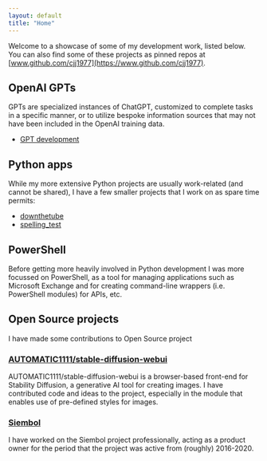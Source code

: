 ```yaml
---
layout: default
title: "Home"
---
```


Welcome to a showcase of some of my development work, listed below. You can also
find some of these projects as pinned repos at
[www.github.com/cjj1977](https://www.github.com/cjj1977).

## OpenAI GPTs

GPTs are specialized instances of ChatGPT, customized to complete tasks in a
specific manner, or to utilize bespoke information sources that may not have
been included in the OpenAI training data.

* [GPT development](./gpts.md)

## Python apps

While my more extensive Python projects are usually work-related (and cannot be
shared), I have a few smaller projects that I work on as spare time permits:

* [downthetube](./downthetube.md)
* [spelling_test](./spelling_test.md)

## PowerShell

Before getting more heavily involved in Python development I was more focussed
on PowerShell, as a tool for managing applications such as Microsoft Exchange
and for creating command-line wrappers (i.e. PowerShell modules) for APIs, etc.

## Open Source projects

I have made some contributions to Open Source project

### [AUTOMATIC1111/stable-diffusion-webui](https://github.com/AUTOMATIC1111/stable-diffusion-webui)

AUTOMATIC1111/stable-diffusion-webui is a browser-based front-end for Stability
Diffusion, a generative AI tool for creating images. I have contributed code and
ideas to the project, especially in the module that enables use of pre-defined
styles for images.

### [Siembol](https://siembol.io/)

I have worked on the Siembol project professionally, acting as a product owner
for the period that the project was active from (roughly) 2016-2020.

